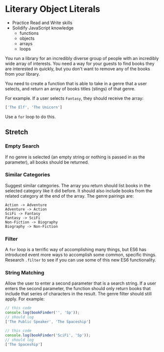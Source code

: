 # Literary Object Literals

- Practice Read and Write skills
- Solidify JavaScript knowledge
  - functions
  - objects
  - arrays
  - loops

You run a library for an incredibly diverse group of people with an incredibly wide array of interests. You need a way for your guests to find books they are interested in quickly, but you don't want to remove any of the books from your library.

You need to create a function that is able to take in a genre that a user selects, and return an array of books titles (stings) of that genre.

For example. If a user selects `Fantasy`, they should receive the array:

```JavaScript
['The Elf', 'The Unicorn']
```

Use a `for` loop to do this.

## Stretch

### Empty Search

If no genre is selected (an empty string or nothing is passed in as the parameter), all books should be returned.

### Similar Categories

Suggest similar categories. The array you return should list books in the selected category like it did before. It should also include books from the related category at the end of the array. The genre pairings are:

```
Action -> Adventure
Adventure -> Action
SciFi -> Fantasy
Fantasy -> SciFi
Non-Fiction -> Biography
Biography -> Non-Fiction
```

### Filter

A `for` loop is a terrific way of accomplishing many things, but ES6 has introduced event more ways to accomplish some common, specific things. Research `.filter` to see if you can use some of this new ES6 functionality.

### String Matching

Allow the user to enter a second parameter that is a search string. If a user enters the second parameter, the function should only return books that include that series of characters in the result. The genre filter should still apply. For example:


```JavaScript
// this code
console.log(bookFinder('', 'Sp'));
// should log
['The Public Speaker', 'The Spaceship']

// this code
console.log(bookFinder('SciFi', 'Sp'));
// should log
['The Spaceship']
```
